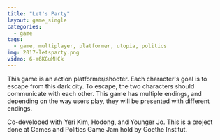 ```yaml
---
title: "Let's Party"
layout: game_single
categories:
  - game
tags:
  - game, multiplayer, platformer, utopia, politics
img: 2017-letsparty.png
video: 6-a6KGuMHCk
---
```

This game is an action platformer/shooter. Each character's goal is to escape from this dark city. To escape, the two characters should communicate with each other. This game has multiple endings, and depending on the way users play, they will be presented with different endings.

Co-developed with Yeri Kim, Hodong, and Younger Jo. This is a project done at Games and Politics Game Jam hold by Goethe Institut.
